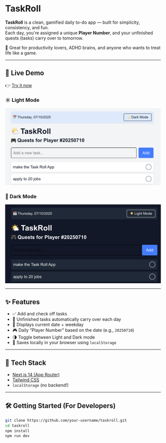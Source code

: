 # TaskRoll

**TaskRoll** is a clean, gamified daily to-do app — built for simplicity, consistency, and fun.  
Each day, you're assigned a unique **Player Number**, and your unfinished quests (tasks) carry over to tomorrow.

🧠 Great for productivity lovers, ADHD brains, and anyone who wants to treat life like a game.

---

## 🔗 Live Demo

👉 [Try it now](https://task-roll-nine.vercel.app/)

### ☀️ Light Mode
![Light Mode](./light.png)

### 🌙 Dark Mode
![Dark Mode](./dark.png)

---

## ✨ Features

- ✅ Add and check off tasks
- 🔁 Unfinished tasks automatically carry over each day
- 📅 Displays current date + weekday
- 🎮 Daily “Player Number” based on the date (e.g., `20250710`)
- 🌗 Toggle between Light and Dark mode
- 💾 Saves locally in your browser using `localStorage`

---

## 🚀 Tech Stack

- [Next.js 14 (App Router)](https://nextjs.org/)
- [Tailwind CSS](https://tailwindcss.com/)
- `localStorage` (no backend!)

---

## 🛠 Getting Started (For Developers)

```bash
git clone https://github.com/your-username/taskroll.git
cd taskroll
npm install
npm run dev
```
